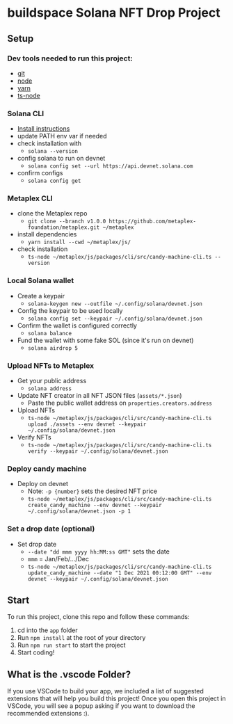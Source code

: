 # buildspace Solana NFT Drop Project

## Setup

### Dev tools needed to run this project:

- [git](https://git-scm.com/book/en/v2/Getting-Started-Installing-Git)
- [node](https://nodejs.org/en/download/)
- [yarn](https://classic.yarnpkg.com/lang/en/docs/install/#windows-stable)
- [ts-node](https://www.npmjs.com/package/ts-node#installation)

### Solana CLI

- [Install instructions](https://docs.solana.com/cli/install-solana-cli-tools#use-solanas-install-tool)
- update PATH env var if needed
- check installation with
  - `solana --version`
- config solana to run on devnet
  - `solana config set --url https://api.devnet.solana.com`
- confirm configs
  - `solana config get`

### Metaplex CLI

- clone the Metaplex repo
  - `git clone --branch v1.0.0 https://github.com/metaplex-foundation/metaplex.git ~/metaplex`
- install dependencies
  - `yarn install --cwd ~/metaplex/js/`
- check installation
  - `ts-node ~/metaplex/js/packages/cli/src/candy-machine-cli.ts --version`

### Local Solana wallet

- Create a keypair
  - `solana-keygen new --outfile ~/.config/solana/devnet.json`
- Config the keypair to be used locally
  - `solana config set --keypair ~/.config/solana/devnet.json`
- Confirm the wallet is configured correctly
  - `solana balance`
- Fund the wallet with some fake SOL (since it's run on devnet)
  - `solana airdrop 5`

### Upload NFTs to Metaplex

- Get your public address
  - `solana address`
- Update NFT creator in all NFT JSON files (`assets/*.json`)
  - Paste the public wallet address on `properties.creators.address`
- Upload NFTs
  - `ts-node ~/metaplex/js/packages/cli/src/candy-machine-cli.ts upload ./assets --env devnet --keypair ~/.config/solana/devnet.json`
- Verify NFTs
  - `ts-node ~/metaplex/js/packages/cli/src/candy-machine-cli.ts verify --keypair ~/.config/solana/devnet.json`

### Deploy candy machine

- Deploy on devnet
  - Note: `-p {number}` sets the desired NFT price
  - `ts-node ~/metaplex/js/packages/cli/src/candy-machine-cli.ts create_candy_machine --env devnet --keypair ~/.config/solana/devnet.json -p 1`

### Set a drop date (optional)

- Set drop date
  - `--date "dd mmm yyyy hh:MM:ss GMT"` sets the date
  - `mmm` = Jan/Feb/.../Dec
  - `ts-node ~/metaplex/js/packages/cli/src/candy-machine-cli.ts update_candy_machine --date "1 Dec 2021 00:12:00 GMT" --env devnet --keypair ~/.config/solana/devnet.json`

## Start

To run this project, clone this repo and follow these commands:

1. cd into the `app` folder
2. Run `npm install` at the root of your directory
3. Run `npm run start` to start the project
4. Start coding!

## What is the .vscode Folder?

If you use VSCode to build your app, we included a list of suggested extensions that will help you build this project! Once you open this project in VSCode, you will see a popup asking if you want to download the recommended extensions :).
